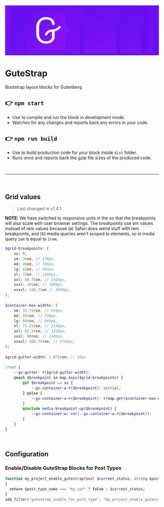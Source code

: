 ![GuteStrap](https://raw.githubusercontent.com/Denman-Digital/gutestrap/main/assets/banner-1544x500.jpg)

# GuteStrap

Bootstrap layout blocks for Gutenberg

## 👉  `npm start`
- Use to compile and run the block in development mode.
- Watches for any changes and reports back any errors in your code.

## 👉  `npm run build`
- Use to build production code for your block inside `dist` folder.
- Runs once and reports back the gzip file sizes of the produced code.

<br>

---

<br>

## Grid values

> Last changed in v1.4.1

**NOTE:** We have switched to responsive units in the so that the breakpoints will also scale with user browser settings. The breakpoints use em values instead of rem values because (a) Safari does weird stuff with rem breakpoints, and (b) media queries aren't scoped to elements, so in media query `1em` is equal to `1rem`.

```scss
$grid-breakpoints: (
	xs: 0,
	sm: 36em, // 576px,
	md: 48em, // 768px,
	lg: 62em, // 992px,
	xl: 75em, // 1200px,
	xxl: 88.75em, // 1420px,
	xxxl: 105em, // 1680px,
	xxxxl: 118.75em // 1900px,
);

$container-max-widths: (
	sm: 33.75rem, // 540px,
	md: 45rem, // 720px,
	lg: 60rem, // 960px,
	xl: 71.25rem, // 1140px,
	xxl: 82.5rem, // 1320px,
	xxxl: 90rem, // 1440px,
	xxxxl: 108.75rem, // 1740px,
);

$grid-gutter-width: 1.875rem; // 30px

:root {
	--gs-gutter: #{$grid-gutter-width};
	@each $breakpoint in map.keys($grid-breakpoints) {
		@if $breakpoint == xs {
			--gs-container-w-#{$breakpoint}: initial;
		} @else {
			--gs-container-w-#{$breakpoint}: #{map.get($container-max-widths, $breakpoint)};
		}
		@include media-breakpoint-up($breakpoint) {
			--gs-container-w: var(--gs-container-w-#{$breakpoint});
		}
	}
}
```

<br>

## Configuration

### Enable/Disable GuteStrap Blocks for Post Types

```php
function my_project_enable_gutestrap(bool $current_status, string $post_type_name): bool 
{
  return $post_type_name === "my_cpt" ? false : $current_status;
}
add_filter("gutestrap_enable_for_post_type", "my_project_enable_gutestrap", 10, 2);
```
